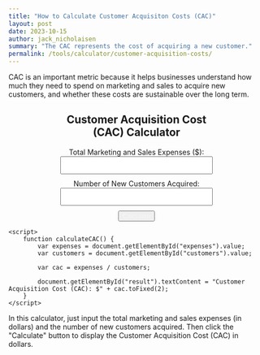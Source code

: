 ```yaml
---
title: "How to Calculate Customer Acquisiton Costs (CAC)"
layout: post
date: 2023-10-15
author: jack_nicholaisen
summary: "The CAC represents the cost of acquiring a new customer." 
permalink: /tools/calculator/customer-acquisition-costs/
---
```



CAC is an important metric because it helps businesses understand how much they need to spend on marketing and sales to acquire new customers, and whether these costs are sustainable over the long term.


<body>
    <div class="calculator" style="text-align:center">
        <h2>Customer Acquisition Cost (CAC) Calculator</h2>
        <div class="input-group">
            <label for="expenses">Total Marketing and Sales Expenses ($):</label>
            <input type="number" id="expenses" step="0.01" required>
        </div>
        <div class="input-group">
            <label for="customers">Number of New Customers Acquired:</label>
            <input type="number" id="customers" step="1" required>
        </div>
        <button onclick="calculateCAC()">Calculate</button>
        <div class="result" id="result"></div>
    </div>

    <script>
        function calculateCAC() {
            var expenses = document.getElementById("expenses").value;
            var customers = document.getElementById("customers").value;

            var cac = expenses / customers;

            document.getElementById("result").textContent = "Customer Acquisition Cost (CAC): $" + cac.toFixed(2);
        }
    </script>
</body>

<style>
        body {
            margin: 50px;
        }

        .calculator {
            width: 300px;
            margin: 0 auto;
        }

        .input-group {
            margin-bottom: 10px;
        }

        input[type="number"] {
            width: 100%;
            padding: 8px;
            box-sizing: border-box;
        }

        button {
            color: #F7F7F7;
            padding: #0063A0;
        }
        .result {
            font-weight: bold;
        }

</style>


In this calculator, just input the total marketing and sales expenses (in dollars) and the number of new customers acquired. Then click the "Calculate" button to display the Customer Acquisition Cost (CAC) in dollars.
